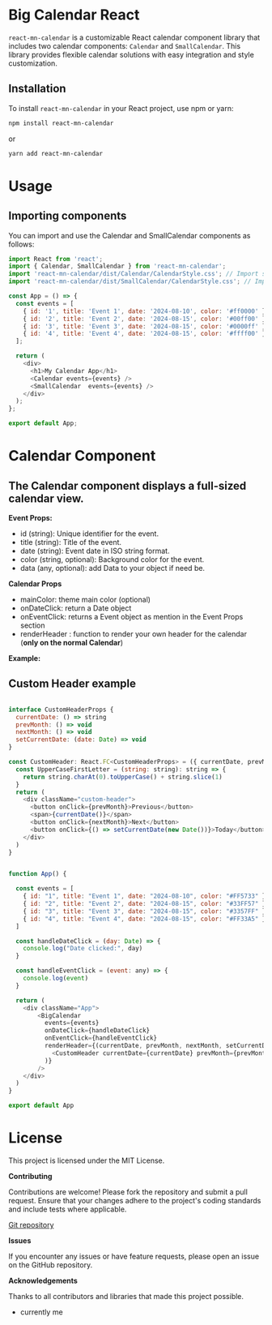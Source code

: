 # Big Calendar React

`react-mn-calendar` is a customizable React calendar component library that includes two calendar components: `Calendar` and `SmallCalendar`. This library provides flexible calendar solutions with easy integration and style customization.

## Installation

To install `react-mn-calendar` in your React project, use npm or yarn:

```bash
npm install react-mn-calendar
```

or

```bash
yarn add react-mn-calendar
```

# Usage

## Importing components

You can import and use the Calendar and SmallCalendar components as follows:

```js
import React from 'react';
import { Calendar, SmallCalendar } from 'react-mn-calendar';
import 'react-mn-calendar/dist/Calendar/CalendarStyle.css'; // Import styles for Calendar
import 'react-mn-calendar/dist/SmallCalendar/CalendarStyle.css'; // Import styles for SmallCalendar

const App = () => {
  const events = [
    { id: '1', title: 'Event 1', date: '2024-08-10', color: '#ff0000' },
    { id: '2', title: 'Event 2', date: '2024-08-15', color: '#00ff00' },
    { id: '3', title: 'Event 3', date: '2024-08-15', color: '#0000ff' },
    { id: '4', title: 'Event 4', date: '2024-08-15', color: '#ffff00' }
  ];

  return (
    <div>
      <h1>My Calendar App</h1>
      <Calendar events={events} />
      <SmallCalendar  events={events} />
    </div>
  );
};

export default App;

```

# Calendar Component

## The Calendar component displays a full-sized calendar view.

**Event Props:**
  - id (string): Unique identifier for the event.
  - title (string): Title of the event.
  - date (string): Event date in ISO string format.
  - color (string, optional): Background color for the event.
  - data (any, optional): add Data to your object if need be.


**Calendar Props**
 - mainColor: theme main color (optional)
 - onDateClick: return a Date object
 - onEventClick: returns a Event object as mention in the Event Props section
 - renderHeader : function to render your own header for the calendar (**only on the normal Calendar**)


**Example:**
## Custom Header example
```js

interface CustomHeaderProps {
  currentDate: () => string
  prevMonth: () => void
  nextMonth: () => void
  setCurrentDate: (date: Date) => void
}

const CustomHeader: React.FC<CustomHeaderProps> = ({ currentDate, prevMonth, nextMonth, setCurrentDate }) => {
  const UpperCaseFirstLetter = (string: string): string => {
    return string.charAt(0).toUpperCase() + string.slice(1)
  }
  return (
    <div className="custom-header">
      <button onClick={prevMonth}>Previous</button>
      <span>{currentDate()}</span>
      <button onClick={nextMonth}>Next</button>
      <button onClick={() => setCurrentDate(new Date())}>Today</button>
    </div>
  )
}


function App() {

  const events = [
    { id: "1", title: "Event 1", date: "2024-08-10", color: "#FF5733" }, // Example: red-orange
    { id: "2", title: "Event 2", date: "2024-08-15", color: "#33FF57" }, // Example: green
    { id: "3", title: "Event 3", date: "2024-08-15", color: "#3357FF" }, // Example: blue
    { id: "4", title: "Event 4", date: "2024-08-15", color: "#FF33A5" }, // Example: pink
  ]

  const handleDateClick = (day: Date) => {
    console.log("Date clicked:", day)
  }

  const handleEventClick = (event: any) => {
    console.log(event)
  }

  return (
    <div className="App">
        <BigCalendar
          events={events}
          onDateClick={handleDateClick}
          onEventClick={handleEventClick}
          renderHeader={(currentDate, prevMonth, nextMonth, setCurrentDate) => (
            <CustomHeader currentDate={currentDate} prevMonth={prevMonth} nextMonth={nextMonth} setCurrentDate={setCurrentDate} />
          )}
        />
    </div>
  )
}

export default App
```


# License

This project is licensed under the MIT License.

**Contributing**

Contributions are welcome! Please fork the repository and submit a pull request. Ensure that your changes adhere to the project's coding standards and include tests where applicable.

[Git repository](https://github.com/tuuguuwastaken/react-mn-calendar)

**Issues**

If you encounter any issues or have feature requests, please open an issue on the GitHub repository.

**Acknowledgements**

Thanks to all contributors and libraries that made this project possible.

- currently me
